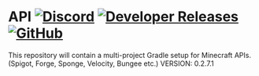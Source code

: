# API [![Discord](https://img.shields.io/discord/831966641586831431)](https://discord.gg/7vqgtrjDGw) [![Developer Releases](https://jitpack.io/v/Pixelmon-Development/API.svg)](https://jitpack.io/#Pixelmon-Development/API) [![GitHub](https://img.shields.io/github/license/Pixelmon-Development/API)](https://www.gnu.org/licenses/lgpl-3.0.html)

This repository will contain a multi-project Gradle setup for Minecraft APIs. (Spigot, Forge, Sponge, Velocity, Bungee etc.)
VERSION: 0.2.7.1